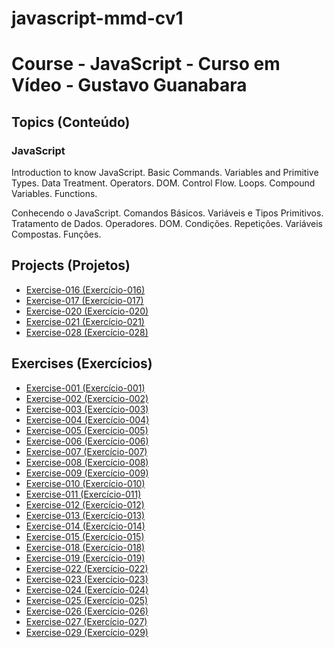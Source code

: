 # javascript-mmd-cv1

 <h1> Course - JavaScript - Curso em Vídeo - Gustavo Guanabara</h1>

<h2>Topics (Conteúdo)</h2>

<h3>JavaScript</h3>

<p>Introduction to know JavaScript. Basic Commands. Variables and Primitive Types. Data Treatment. Operators. DOM. Control Flow. Loops. Compound Variables. Functions.</p>

<p>Conhecendo o JavaScript. Comandos Básicos. Variáveis e Tipos Primitivos. Tratamento de Dados. Operadores. DOM. Condições. Repetições. Variáveis Compostas. Funções.</p>

<h2>Projects (Projetos)</h2>

<ul>
<li><a href="https://mayramduarte.github.io/javascript-mmd-cv1/aula12ex/ex016/modelo.html" target="_blank">Exercise-016 (Exercício-016)</a></li>
<li><a href="https://mayramduarte.github.io/javascript-mmd-cv1/aula12ex/ex017/modelo.html" target="_blank">Exercise-017 (Exercício-017)</a></li>
<li><a href="https://mayramduarte.github.io/javascript-mmd-cv1/aula14ex/ex020/modelo.html" target="_blank">Exercise-020 (Exercício-020)</a></li>
<li><a href="https://mayramduarte.github.io/javascript-mmd-cv1/aula14ex/ex021/modelo.html" target="_blank">Exercise-021 (Exercício-021)</a></li>
<li><a href="https://mayramduarte.github.io/javascript-mmd-cv1/aula16ex/ex028/modelo.html" target="_blank">Exercise-028 (Exercício-028)</a></li>
</ul>

<h2>Exercises (Exercícios)</h2>

<ul>
<li><a href="https://mayramduarte.github.io/javascript-mmd-cv1/aula04/ex001/ex001.html" target="_blank">Exercise-001 (Exercício-001)</a></li>
<li><a href="https://mayramduarte.github.io/javascript-mmd-cv1/aula06/ex002/ex002.html
" target="_blank">Exercise-002 (Exercício-002)</a></li>
<li><a href="https://mayramduarte.github.io/javascript-mmd-cv1/aula06/ex003/ex003.html
" target="_blank">Exercise-003 (Exercício-003)</a></li>
<li><a href="https://mayramduarte.github.io/javascript-mmd-cv1/aula06/ex004/ex004.html
" target="_blank">Exercise-004 (Exercício-004)</a></li>
<li><a href="https://mayramduarte.github.io/javascript-mmd-cv1/aula09/ex005/ex005.html
" target="_blank">Exercise-005 (Exercício-005)</a></li>
<li><a href="https://mayramduarte.github.io/javascript-mmd-cv1/aula10/ex006/ex006.html
" target="_blank">Exercise-006 (Exercício-006)</a></li>
<li><a href="https://mayramduarte.github.io/javascript-mmd-cv1/aula10/ex007/ex007.html
" target="_blank">Exercise-007 (Exercício-007)</a></li>
<li><a href="https://mayramduarte.github.io/javascript-mmd-cv1/aula10/ex008/ex008.html
" target="_blank">Exercise-008 (Exercício-008)</a></li>
<li><a href="https://mayramduarte.github.io/javascript-mmd-cv1/aula11/ex009/ex009.js
" target="_blank">Exercise-009 (Exercício-009)</a></li>
<li><a href="https://mayramduarte.github.io/javascript-mmd-cv1/aula11/ex010/ex010.js
" target="_blank">Exercise-010 (Exercício-010)</a></li>
<li><a href="https://mayramduarte.github.io/javascript-mmd-cv1/aula11/ex011/ex011.html
" target="_blank">Exercise-011 (Exercício-011)</a></li>
<li><a href="https://mayramduarte.github.io/javascript-mmd-cv1/aula11/ex012/ex012.html
" target="_blank">Exercise-012 (Exercício-012)</a></li>
<li><a href="https://mayramduarte.github.io/javascript-mmd-cv1/aula12/ex013/ex013.js
" target="_blank">Exercise-013 (Exercício-013)</a></li>
<li><a href="https://mayramduarte.github.io/javascript-mmd-cv1/aula12/ex014/ex014.js
" target="_blank">Exercise-014 (Exercício-014)</a></li>
<li><a href="https://mayramduarte.github.io/javascript-mmd-cv1/aula12/ex015/ex015.js
" target="_blank">Exercise-015 (Exercício-015)</a></li>
<li><a href="https://mayramduarte.github.io/javascript-mmd-cv1/aula13/ex018/ex018.js
" target="_blank">Exercise-018 (Exercício-018)</a></li>
<li><a href="https://mayramduarte.github.io/javascript-mmd-cv1/aula13/ex019/ex019.js
" target="_blank">Exercise-019 (Exercício-019)</a></li>
<li><a href="https://mayramduarte.github.io/javascript-mmd-cv1/aula15/ex022/ex022.js
" target="_blank">Exercise-022 (Exercício-022)</a></li>
<li><a href="https://mayramduarte.github.io/javascript-mmd-cv1/aula15/ex023/ex023.js
" target="_blank">Exercise-023 (Exercício-023)</a></li>
<li><a href="https://mayramduarte.github.io/javascript-mmd-cv1/aula16/ex024/ex024.js
" target="_blank">Exercise-024 (Exercício-024)</a></li>
<li><a href="https://mayramduarte.github.io/javascript-mmd-cv1/aula16/ex025/ex025.js
" target="_blank">Exercise-025 (Exercício-025)</a></li>
<li><a href="https://mayramduarte.github.io/javascript-mmd-cv1/aula16/ex026/ex026.js
" target="_blank">Exercise-026 (Exercício-026)</a></li>
<li><a href="https://mayramduarte.github.io/javascript-mmd-cv1/aula16/ex027/ex027.js
" target="_blank">Exercise-027 (Exercício-027)</a></li>
<li><a href="https://mayramduarte.github.io/javascript-mmd-cv1/aula17/ex029/ex029.js
" target="_blank">Exercise-029 (Exercício-029)</a></li>
</ul>
